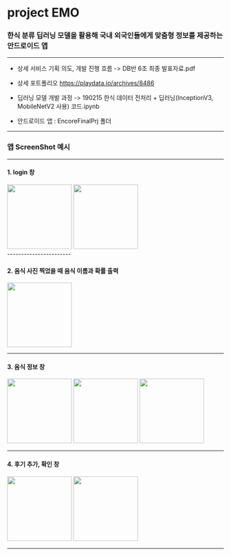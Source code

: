 # project EMO

### 한식 분류 딥러닝 모델을 활용해 국내 외국인들에게 맞춤형 정보를 제공하는 안드로이드 앱

-----------------------------------

- 상세 서비스 기획 의도, 개발 진행 흐름 -> DB반 6조 최종 발표자료.pdf

- 상세 포트폴리오
https://playdata.io/archives/8486

- 딥러닝 모델 개발 과정 -> 190215 한식 데이터 전처리 + 딥러닝(InceptionV3, MobileNetV2 사용) 코드.ipynb

- 안드로이드 앱 : EncoreFinalPrj 폴더 

---------------------------------

### 앱 ScreenShot 예시 

----------------------

#### 1. login 창

<div>
  <img width="150" src="https://user-images.githubusercontent.com/35323742/53690505-f07f7700-3dae-11e9-89ff-3cde1a414625.PNG">
  <img width="150" src="https://user-images.githubusercontent.com/35323742/53690507-f5442b00-3dae-11e9-8251-6ac49fa41831.PNG">
</div>
-----------------------

#### 2. 음식 사진 찍었을 때 음식 이름과 확률 출력
<div>
  <img width="150" src="https://user-images.githubusercontent.com/35323742/53690530-a77bf280-3daf-11e9-82c9-6af749a88770.PNG">
</div>

----------------------

#### 3. 음식 정보 창
<div>
  <img width="150" src="https://user-images.githubusercontent.com/35323742/53690544-e9a53400-3daf-11e9-868e-b42207053caf.PNG">
  <img width="150" src="https://user-images.githubusercontent.com/35323742/53690545-f2960580-3daf-11e9-9d69-b7c87aaea3e0.PNG">
  <img width="150" src="https://user-images.githubusercontent.com/35323742/53690546-f6c22300-3daf-11e9-939f-6ce010cbd82a.PNG">
</div>

----------------------

#### 4. 후기 추가, 확인 창

<div>
  <img width="150" src="https://user-images.githubusercontent.com/35323742/53690554-32f58380-3db0-11e9-8b30-a462dcd2b319.PNG">
  <img width="150" src="https://user-images.githubusercontent.com/35323742/53690555-36890a80-3db0-11e9-9c04-512bd44966df.PNG">
</div>

-----------------------



